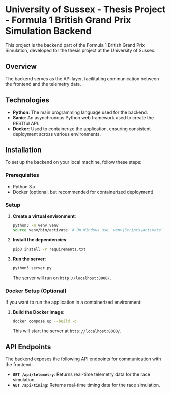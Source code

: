 # University of Sussex - Thesis Project - Formula 1 British Grand Prix Simulation Backend

This project is the backend part of the Formula 1 British Grand Prix Simulation, developed for the thesis project at the University of Sussex.

## Overview

The backend serves as the API layer, facilitating communication between the frontend and the telemetry data.

## Technologies

- **Python**: The main programming language used for the backend.
- **Sanic**: An asynchronous Python web framework used to create the RESTful API.
- **Docker**: Used to containerize the application, ensuring consistent deployment across various environments.

## Installation

To set up the backend on your local machine, follow these steps:

### Prerequisites

- Python 3.x
- Docker (optional, but recommended for containerized deployment)

### Setup

1. **Create a virtual environment**:
    ```bash
    python3 -m venv venv
    source venv/bin/activate  # On Windows use `venv\Scripts\activate`
    ```

2. **Install the dependencies**:
    ```bash
    pip3 install -r requirements.txt
    ```
3. **Run the server**:
    ```bash
    python3 server.py
    ```

    The server will run on `http://localhost:8000/`.

### Docker Setup (Optional)

If you want to run the application in a containerized environment:

1. **Build the Docker image**:
    ```bash
    docker compose up --build -d
    ```

    This will start the server at `http://localhost:8000/`.

## API Endpoints

The backend exposes the following API endpoints for communication with the frontend:

- **`GET /api/telemetry`**: Returns real-time telemetry data for the race simulation.
- **`GET /api/timing`**: Returns real-time timing data for the race simulation.